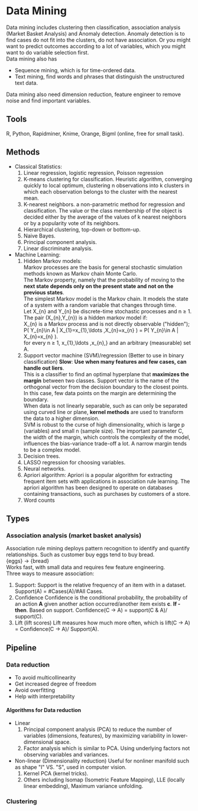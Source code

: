# Data Mining

Data mining includes clustering then classification, association analysis (Market Basket Analysis) and Anomaly detection. Anomaly detection is to find cases do not fit into the clusters, do not have association. Or you might want to predict outcomes according to a lot of variables, which you might want to do variable selection first.  
Data mining also has  

- Sequence mining, which is for time-ordered data.  
- Text mining, find words and phrases that distinguish the unstructured text data.  

Data mining also need dimension reduction, feature engineer to remove noise and find important variables.

## Tools

R, Python, Rapidminer, Knime, Orange, Bigml (online, free for small task).  

## Methods

- Classical Statistics:  
    1. Linear regression, logistic regression, Poisson regression
    2. K-means clustering for classification. Heuristic algorithm, converging quickly to local optimum, clustering n observations into k clusters in which each observation belongs to the cluster with the nearest mean.  
    3. K-nearest neighbors. a non-parametric method for regression and classification. The value or the class membership of the object is decided either by the average of the values of k nearest neighbors or by a popularity vote of its neighbors.  
    4. Hierarchical clustering, top-down or bottom-up.
    5. Naive Bayes.
    6. Principal component analysis.
    7. Linear discriminate analysis.  
- Machine Learning:
    1. Hidden Markov models:  
    Markov processes are the basis for general stochastic simulation methods known as Markov chain Monte Carlo.  
    The Markov property, namely that the probability of moving to the **next state depends only on the present state and not on the previous states**.  
    The simplest Markov model is the Markov chain. It models the state of a system with a random variable that changes through time.  
    Let X_{n} and Y_{n} be discrete-time stochastic processes and n ≥ 1. The pair (X_{n},Y_{n}) is a hidden markov model if:  
    X_{n} is a Markov process and is not directly observable ("hidden");  
    P( Y_{n}\in A | X_{1}=x_{1},\ldots ,X_{n}=x_{n} ) = P( Y_{n}\in A | X_{n}=x_{n} ).  
    for every n ≥ 1, x_{1},\ldots ,x_{n},} and an arbitrary (measurable) set A.  
    2. Support vector machine (SVM)/regression (Better to use in binary classification) **Slow**:
    **Use when many features and few cases, can handle out liers**.  
    This is a classifier to find an optimal hyperplane that **maximizes the margin** between two classes. Support vector is the name of the orthogonal vector from the decision boundary to the closest points. In this case, few data points on the margin are determining the boundary.  
    When data is not linearly separable, such as can only be separated using curved line or plane, **kernel methods** are used to transform the data to a higher dimension.  
    SVM is robust to the curse of high dimensionality, which is large p (variables) and small n (sample size). The important parameter C, the width of the margin, which controls the complexity of the model, influences the bias-variance trade-off a lot. A narrow margin tends to be a complex model.  
    3. Decision trees.  
    4. LASSO regression for choosing variables.  
    5. Neural networks.  
    6. Apriori algorithm:
    Apriori is a popular algorithm for extracting frequent item sets with applications in association rule learning. The apriori algorithm has been designed to operate on databases containing transactions, such as purchases by customers of a store.
    7. Word counts

## Types

### Association analysis (market basket analysis)

Association rule mining deploys pattern recognition to identify and quantify relationships. Such as customer buy eggs tend to buy bread.  
{eggs} -> {bread}  
Works fast, with small data and requires few feature engineering.  
Three ways to measure association:  

1. Support:
    Support is the relative frequency of an item with in a dataset. Support(A) = #Cases(A)/#All Cases.  
2. Confidence
    Confidence is the conditional probability, the probability of an action **A** given another action occurred/another item exists **c**. **If - then**. Based on support.  Confidence(C -> A) = support(C & A)/ support(C).  
3. Lift (lift scores)
    Lift measures how much more often, which is lift(C -> A) = Confidence(C -> A)/ Support(A).  

## Pipeline

### Data reduction

- To avoid multicollinearity
- Get increased degree of freedom
- Avoid overfitting
- Help with interpretability

#### Algorithms for Data reduction

- Linear
  1. Principal component analysis (PCA) to reduce the number of variables (dimensions, features), by maximizing variability in lower-dimensional space.  
  2. Factor analysis which is similar to PCA. Using underlying factors not observing variables and variances.  
- Non-linear (Dimensionality reduction)
  Useful for nonliner manifold such as shape "I" VS. "S", used in computer vision.
  1. Kernel PCA (kernel tricks).  
  2. Others including Isomap (Isometric Feature Mapping),  LLE (locally linear embedding), Maximum variance unfolding.  

### Clustering  
